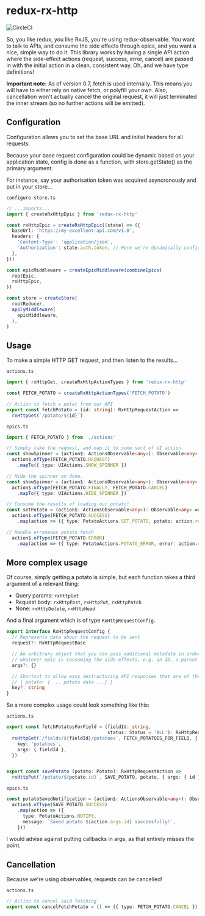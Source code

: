 redux-rx-http
=============

![CircleCI](https://circleci.com/gh/radiosilence/redux-rx-http.svg?style=shield)

So, you like redux, you like RxJS, you're using redux-observable. You want to talk to APIs, and
consume the side effects through epics, and you want a nice, simple way to do it. This library
works by having a single API action where the side-effect actions (request, success, error, cancel)
are passed in with the initial action in a clean, consistent way. Oh, and we have type definitions!

**Important note:** As of version 0.7, fetch is used internally. This means you will have to either
rely on native fetch, or polyfill your own. Also, cancellation won't actually cancel the original
request, it will just terminated the inner stream (so no further actions will be emitted).


Configuration
-------------

Configuration allows you to set the base URL and initial headers for all requests.

Because your base request configuration could be dynamic based on your application state,
config is done as a function, with store.getState() as the primary argument.

For instance, say your authorisation token was acquired asyncronously and put in your store...

`configure-store.ts`
```typescript
// ...imports...
import { createRxHttpEpic } from 'redux-rx-http'

const rxHttpEpic = createRxHttpEpic((state) => ({
  baseUrl: 'https://my-excellent-api.com/v1.0',
  headers: {
    'Content-Type': 'application/json',
    'Authorization': state.auth.token, // Here we're dynamically configuring the auth token
  },
}))

const epicMiddleware = createEpicMiddleware(combineEpics(
  rootEpic,
  rxHttpEpic,
))

const store = createStore(
  rootReducer,
  applyMiddleware(
    epicMiddleware,
  ),
)
```

Usage
-----

To make a simple HTTP GET request, and then listen to the results...

`actions.ts`
```typescript
import { rxHttpGet, createRxHttpActionTypes } from 'redux-rx-http'

const FETCH_POTATO = createRxHttpActionTypes('FETCH_POTATO')

// Action to fetch a potat from our API
export const fetchPotato = (id: string): RxHttpRequestAction =>
  rxHttpGet(`/potato/${id}`)
```

`epics.ts`
```typescript
import { FETCH_POTATO } from './actions'

// Simply take the request, and map it to some sort of UI action.
const showSpinner = (action$: ActionsObservable<any>): Observable<any> =>
  action$.ofType(FETCH_POTATO.REQUEST)
    .mapTo({ type: UIActions.SHOW_SPINNER })

// Hide the spinner on done.
const showSpinner = (action$: ActionsObservable<any>): Observable<any> =>
  action$.ofType(FETCH_POTATO.FINALLY, FETCH_POTATO.CANCEL)
    .mapTo({ type: UIActions.HIDE_SPINNER })

// Consume the results of loading our potato!
const setPotato = (action$: ActionsObservable<any>): Observable<any> =>
  action$.ofType(FETCH_POTATO.SUCCESS)
    .map(action => ({ type: PotatoActions.SET_POTATO, potato: action.result }))

// Handle erroneous potato fetch
  action$.ofType(FETCH_POTATO.ERROR)
    .map(action => ({ type: PotatoActions.POTATO_ERROR, error: action.error }))

```

More complex usage
------------------

Of course, simply getting a potato is simple, but each function takes a third argument of a
relevant thing:

  * Query params: `rxHttpGet`
  * Request body: `rxHttpPost`, `rxHttpPut`, `rxHttpPatch`
  * None: `rxHttpDelete`, `rxHttpHead`

And a final argument which is of type `RxHttpRequestConfig`.

```typescript
export interface RxHttpRequestConfig {
  // Represents data about the request to be sent
  request?: RxHttpRequestBase

  // An arbitrary object that you can pass additional metadata in order to provide context to
  // whatever epic is consuming the side-effects, e.g. an ID, a parent ID, etc.
  args?: {}

  // Shortcut to allow easy destructuring API responses that are of the form:
  // { potato: { ... potato data ...} }
  key?: string
}
```

So a more complex usage could look something like this:

`actions.ts`
```typescript
export const fetchPotatosForField = (fieldId: string,
                                     status: Status = 'ALL'): RxHttpRequestAction =>
  rxHttpGet(`/fields/${fieldId}/potatoes`, FETCH_POTATOES_FOR_FIELD, { status }, {
    key: 'potatoes',
    args: { fieldId },
  })


export const savePotato (potato: Potato): RxHttpRequestAction =>
  rxHttpPut(`/potato/${potato.id}`, SAVE_POTATO, potato, { args: { id } })
```


`epics.ts`
```typescript
const potatoSavedNotification = (action$: ActionsObservable<any>): Observable<any> =>
  action$.ofType(SAVE_POTATO.SUCCESS)
    .map(action => ({
      type: PotatoActions.NOTIFY,
      message: `Saved potato ${action.args.id} successfully!`,
    }))
```

I would advise against putting callbacks in args, as that entirely misses the point.


Cancellation
------------

Because we're using observables, requests can be cancelled!

`actions.ts`
```typescript
// Action to cancel said fetching
export const cancelFetchPotato = () => ({ type: FETCH_POTATO.CANCEL })
```
